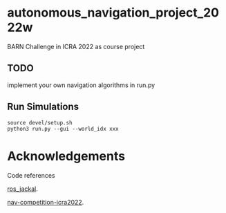 # autonomous_navigation_project_2022w
BARN Challenge in ICRA 2022 as course project

## TODO
implement your own navigation algorithms in run.py

## Run Simulations
```
source devel/setup.sh
python3 run.py --gui --world_idx xxx
```
# Acknowledgements
Code references

[ros_jackal](https://github.com/Daffan/ros_jackal).

[nav-competition-icra2022](https://github.com/Daffan/nav-competition-icra2022).
